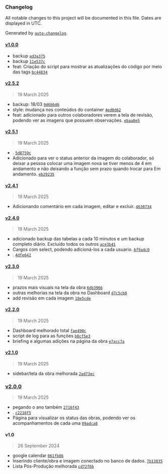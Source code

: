 ### Changelog

All notable changes to this project will be documented in this file. Dates are displayed in UTC.

Generated by [`auto-changelog`](https://github.com/CookPete/auto-changelog).

#### [v1.0.0](https://github.com/pedrosabel08/ImproovWeb/compare/v2.5.2...v1.0.0)

- backup [`ad3a375`](https://github.com/pedrosabel08/ImproovWeb/commit/ad3a37554aae8720ec9facb41b7cb1b605f55d6c)
- backup [`11e537c`](https://github.com/pedrosabel08/ImproovWeb/commit/11e537cdc909a3071dda3f7591bfc6f658573fc3)
- feat: Criação do script para mostrar as atualizações do código por meio das tags [`bc44834`](https://github.com/pedrosabel08/ImproovWeb/commit/bc448346b740f199b930525b42b85a7fac2115a5)

#### [v2.5.2](https://github.com/pedrosabel08/ImproovWeb/compare/v2.5.1...v2.5.2)

> 19 March 2025

- backup: 18/03 [`946bb46`](https://github.com/pedrosabel08/ImproovWeb/commit/946bb464e0a32bd574305c1dbed9fc5570883ca2)
- style: mudança nos conteúdos do container [`4ed0d62`](https://github.com/pedrosabel08/ImproovWeb/commit/4ed0d622155292927de66e1739cfb8b12317f7ca)
- feat: adicionado para outros colaboradores verem a tela de revisão, podendo ver as imagens que possuem observações. [`ebaa8e5`](https://github.com/pedrosabel08/ImproovWeb/commit/ebaa8e565041465956d8ecdd1e1b55d596e3f3cc)

#### [v2.5.1](https://github.com/pedrosabel08/ImproovWeb/compare/v2.4.1...v2.5.1)

> 19 March 2025

- . [`5d8759c`](https://github.com/pedrosabel08/ImproovWeb/commit/5d8759ceb1bd571c2af1ecf3f01d26ccc13b3067)
- Adicionado para ver o status anterior da imagem do colaborador, só deixar a pessoa colocar uma imagem nova se tiver menos de 4 em andamento e não deixando a função sem prazo quando trocar para Em andamento. [`eb29235`](https://github.com/pedrosabel08/ImproovWeb/commit/eb2923525e3316cffce982353992d2f874a0e684)

#### [v2.4.1](https://github.com/pedrosabel08/ImproovWeb/compare/v2.4.0...v2.4.1)

> 19 March 2025

- Adicionando comentário em cada imagem, editar e excluir. [`4630734`](https://github.com/pedrosabel08/ImproovWeb/commit/4630734635d400f6971da309cc6b9879675d1a09)

#### [v2.4.0](https://github.com/pedrosabel08/ImproovWeb/compare/v2.3.0...v2.4.0)

> 19 March 2025

- adicionado backup das tabelas a cada 10 minutos e um backup completo diário. Excluído todos os outros [`ace3b41`](https://github.com/pedrosabel08/ImproovWeb/commit/ace3b417c7fbae64418deb15c4cc3679becabde5)
- Cargos com select, podendo adicioná-los a cada usuario. [`6f9a4c0`](https://github.com/pedrosabel08/ImproovWeb/commit/6f9a4c0753f3a5def2bb49ee2175182eff4d0b1d)
- . [`4dfe642`](https://github.com/pedrosabel08/ImproovWeb/commit/4dfe642b10d3b8306bc823336532ffbb3b3c452b)

#### [v2.3.0](https://github.com/pedrosabel08/ImproovWeb/compare/v2.2.0...v2.3.0)

> 19 March 2025

- prazos mais visuais na tela da obra [`6db3966`](https://github.com/pedrosabel08/ImproovWeb/commit/6db396602f44a0ccdcb6ce138db3f6ca52a5d163)
- outras melhorias na tela da obra no Dashboard [`d7c5cb8`](https://github.com/pedrosabel08/ImproovWeb/commit/d7c5cb8ff470ae04988e4e2754355d16a0cf9182)
- add revisão em cada imagem [`18e5cde`](https://github.com/pedrosabel08/ImproovWeb/commit/18e5cde59a71b0c6e3e9ac79c7df6ae10b2546b8)

#### [v2.2.0](https://github.com/pedrosabel08/ImproovWeb/compare/v2.1.0...v2.2.0)

> 19 March 2025

- Dashboard melhorado total [`fae490c`](https://github.com/pedrosabel08/ImproovWeb/commit/fae490cfbf63e4adda525bbeb477347747ec0acd)
- script de log para as funções [`b8cf5e3`](https://github.com/pedrosabel08/ImproovWeb/commit/b8cf5e356fdcd9e9ea46650e16963b53d9a3fe6b)
- briefing e algumas adições na página da obra [`e7acc7a`](https://github.com/pedrosabel08/ImproovWeb/commit/e7acc7a5726b2de87c31503f0945131e59fe43fc)

#### [v2.1.0](https://github.com/pedrosabel08/ImproovWeb/compare/v2.0.0...v2.1.0)

> 19 March 2025

- sidebar/tela da obra melhorada [`2ad73ec`](https://github.com/pedrosabel08/ImproovWeb/commit/2ad73ec3e0cacaf5fa2b61d0964f58dcd139beb7)

### [v2.0.0](https://github.com/pedrosabel08/ImproovWeb/compare/v1.0...v2.0.0)

> 19 March 2025

- pegando o ano também [`2716f43`](https://github.com/pedrosabel08/ImproovWeb/commit/2716f437de60cf93470dff3cfab3a1b22717435c)
- . [`c2216f5`](https://github.com/pedrosabel08/ImproovWeb/commit/c2216f51e946277300a6b389bb4f028bd540a4d3)
- Página para visualizar os status das obras, podendo ver os acompanhamentos de cada uma [`09adca8`](https://github.com/pedrosabel08/ImproovWeb/commit/09adca811d931d60157ae94e0dafe9ccf63ddc5c)

#### v1.0

> 26 September 2024

- google calendar [`061fb86`](https://github.com/pedrosabel08/ImproovWeb/commit/061fb869bfe61dea321c8c16eeee5cb4476b4b43)
- Inserindo cliente/obra e imagem conectado no banco de dados. [`7b13835`](https://github.com/pedrosabel08/ImproovWeb/commit/7b13835d0869db9ddf8a84c05d01fb95a63911fe)
- Lista Pós-Produção melhorada [`cd72f6b`](https://github.com/pedrosabel08/ImproovWeb/commit/cd72f6bc6979e5fa7734e5d68dcffc1f7b81d63e)
